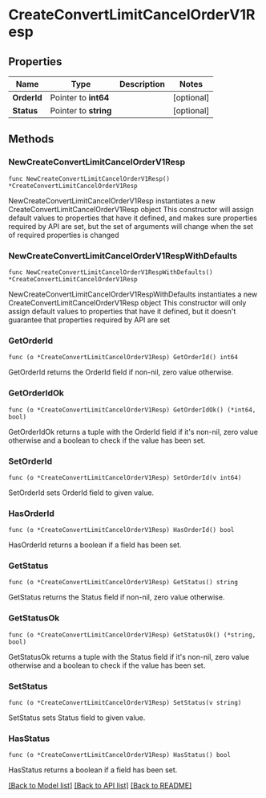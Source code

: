 # CreateConvertLimitCancelOrderV1Resp

## Properties

Name | Type | Description | Notes
------------ | ------------- | ------------- | -------------
**OrderId** | Pointer to **int64** |  | [optional] 
**Status** | Pointer to **string** |  | [optional] 

## Methods

### NewCreateConvertLimitCancelOrderV1Resp

`func NewCreateConvertLimitCancelOrderV1Resp() *CreateConvertLimitCancelOrderV1Resp`

NewCreateConvertLimitCancelOrderV1Resp instantiates a new CreateConvertLimitCancelOrderV1Resp object
This constructor will assign default values to properties that have it defined,
and makes sure properties required by API are set, but the set of arguments
will change when the set of required properties is changed

### NewCreateConvertLimitCancelOrderV1RespWithDefaults

`func NewCreateConvertLimitCancelOrderV1RespWithDefaults() *CreateConvertLimitCancelOrderV1Resp`

NewCreateConvertLimitCancelOrderV1RespWithDefaults instantiates a new CreateConvertLimitCancelOrderV1Resp object
This constructor will only assign default values to properties that have it defined,
but it doesn't guarantee that properties required by API are set

### GetOrderId

`func (o *CreateConvertLimitCancelOrderV1Resp) GetOrderId() int64`

GetOrderId returns the OrderId field if non-nil, zero value otherwise.

### GetOrderIdOk

`func (o *CreateConvertLimitCancelOrderV1Resp) GetOrderIdOk() (*int64, bool)`

GetOrderIdOk returns a tuple with the OrderId field if it's non-nil, zero value otherwise
and a boolean to check if the value has been set.

### SetOrderId

`func (o *CreateConvertLimitCancelOrderV1Resp) SetOrderId(v int64)`

SetOrderId sets OrderId field to given value.

### HasOrderId

`func (o *CreateConvertLimitCancelOrderV1Resp) HasOrderId() bool`

HasOrderId returns a boolean if a field has been set.

### GetStatus

`func (o *CreateConvertLimitCancelOrderV1Resp) GetStatus() string`

GetStatus returns the Status field if non-nil, zero value otherwise.

### GetStatusOk

`func (o *CreateConvertLimitCancelOrderV1Resp) GetStatusOk() (*string, bool)`

GetStatusOk returns a tuple with the Status field if it's non-nil, zero value otherwise
and a boolean to check if the value has been set.

### SetStatus

`func (o *CreateConvertLimitCancelOrderV1Resp) SetStatus(v string)`

SetStatus sets Status field to given value.

### HasStatus

`func (o *CreateConvertLimitCancelOrderV1Resp) HasStatus() bool`

HasStatus returns a boolean if a field has been set.


[[Back to Model list]](../README.md#documentation-for-models) [[Back to API list]](../README.md#documentation-for-api-endpoints) [[Back to README]](../README.md)


